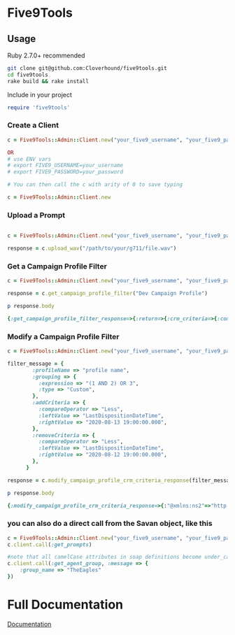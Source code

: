 # Five9Tools

## Usage

Ruby 2.7.0+ recommended

```sh
git clone git@github.com:Cloverhound/five9tools.git
cd five9tools
rake build && rake install
```

Include in your project

```ruby
require 'five9tools'
```

### Create a Client

```ruby
c = Five9Tools::Admin::Client.new("your_five9_username", "your_five9_password")

OR
# use ENV vars
# export FIVE9_USERNAME=your_username
# export FIVE9_PASSWORD=your_password

# You can then call the c with arity of 0 to save typing

c = Five9Tools::Admin::Client.new
```

### Upload a Prompt

```ruby

c = Five9Tools::Admin::Client.new("your_five9_username", "your_five9_password")

response = c.upload_wav("/path/to/your/g711/file.wav")

```

### Get a Campaign Profile Filter

```ruby
c = Five9Tools::Admin::Client.new("your_five9_username", "your_five9_password")

response = c.get_campaign_profile_filter("Dev Campaign Profile")

p response.body

{:get_campaign_profile_filter_response=>{:return=>{:crm_criteria=>{:compare_operator=>"Less", :left_value=>"LastDispositionDateTime", :right_value=>"2020-08-13 19:00:00.000"}, :grouping=>{:type=>"All"}}, :"@xmlns:ns2"=>"http://service.admin.ws.five9.com/"}}
```

### Modify a Campaign Profile Filter

```ruby
c = Five9Tools::Admin::Client.new("your_five9_username", "your_five9_password")

filter_message = {
        :profileName => "profile name",
        :grouping => {
          :expression => "(1 AND 2) OR 3",
          :type => "Custom",
        },
        :addCriteria => {
          :compareOperator => "Less",
          :leftValue => "LastDispositionDateTime",
          :rightValue => "2020-08-13 19:00:00.000",
        },
        :removeCriteria => {
          :compareOperator => "Less",
          :leftValue => "LastDispositionDateTime",
          :rightValue => "2020-08-12 19:00:00.000",
        },
      }

response = c.modify_campaign_profile_crm_criteria_response(filter_message)

p response.body

{:modify_campaign_profile_crm_criteria_response=>{:"@xmlns:ns2"=>"http://service.admin.ws.five9.com/"}}

```

### you can also do a direct call from the Savan object, like this

```ruby
c = Five9Tools::Admin::Client.new("your_five9_username", "your_five9_password")
c.client.call(:get_prompts)

#note that all camelCase attributes in soap definitions become under_case with the savon gem
c.client.call(:get_agent_group, :message => {
    :group_name => "TheEagles"
})
```

# Full Documentation

[Documentation](https://www.rubydoc.info/github/Cloverhound/five9tools/master/Five9Tools/Admin/Client)
